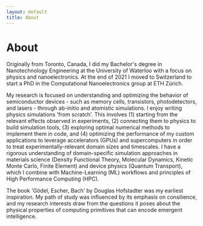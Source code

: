```yaml
---
layout: default
title: About
---
```


# About

Originally from Toronto, Canada, I did my Bachelor's degree in Nanotechnology Engineering at the University of Waterloo with a focus on physics and nanoelectronics. At the end of 2021 I moved to Switzerland to start a PhD in the Computational Nanoelectronics group at ETH Zürich.

My research is focused on understanding and optimizing the behavior of semiconductor devices - such as memory cells, transistors, photodetectors, and lasers - through ab-initio and atomistic simulations. I enjoy writing physics simulations 'from scratch'. This involves (1) starting from the relevant effects observed in experiments, (2) connecting them to physics to build simulation tools, (3) exploring optimal numerical methods to implement them in code, and (4) optimizing the performance of my custom applications to leverage accelerators (GPUs) and supercomputers in order to treat experimentally-relevant domain sizes and timescales. I have a rigorous understanding of domain-specific simulation approaches in materials science (Density Functional Theory, Molecular Dynamics, Kinetic Monte Carlo, Finite Element) and device physics (Quantum Transport), which I combine with Machine-Learning (ML) workflows and principles of High Performance Computing (HPC).

The book 'Gödel, Escher, Bach' by Douglas Hofstadter was my earliest inspiration. My path of study was influenced by its emphasis on consilience, and my research interests draw from the questions it poses about the physical properties of computing primitives that can encode emergent intelligence. 
